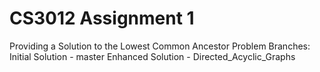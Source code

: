 # CS3012 Assignment 1

Providing a Solution to the Lowest Common Ancestor Problem
Branches:
Initial Solution - master
Enhanced Solution - Directed_Acyclic_Graphs
